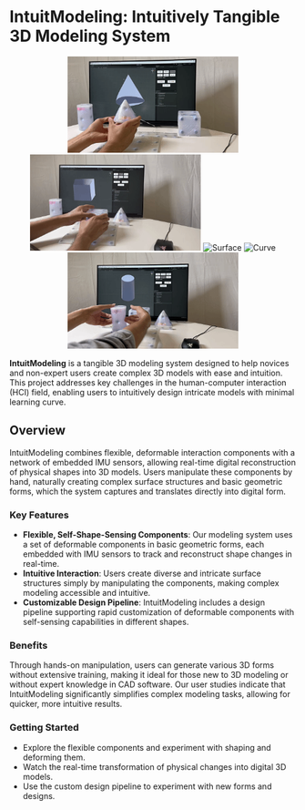 # IntuitModeling: Intuitively Tangible 3D Modeling System

<!-- 插入5个GIF动图，按适当的排版顺序 -->
<div align="center">
    <img src="https://github.com/ZJUZZH/IntuitModeling-Intuitively-Tangible-3D-Modeling/blob/79f59cd2f044d788dbc09ab2f8bfb595b57502e0/Unity/gif/cone.gif" alt="Cone" width="300" />
    <img src="https://github.com/ZJUZZH/IntuitModeling-Intuitively-Tangible-3D-Modeling/blob/79f59cd2f044d788dbc09ab2f8bfb595b57502e0/Unity/gif/cube.gif" alt="Cube" width="300" />
    <img src="https://github.com/ZJUZZH/IntuitModeling-Intuitively-Tangible-3D-Modeling/blob/79f59cd2f044d788dbc09ab2f8bfb595b57502e0/Unity/gif/surface.gif" alt="Surface" width="300" />
    <img src="hhttps://github.com/ZJUZZH/IntuitModeling-Intuitively-Tangible-3D-Modeling/blob/79f59cd2f044d788dbc09ab2f8bfb595b57502e0/Unity/gif/curve.gif" alt="Curve" width="300" />
    <img src="https://github.com/ZJUZZH/IntuitModeling-Intuitively-Tangible-3D-Modeling/blob/79f59cd2f044d788dbc09ab2f8bfb595b57502e0/Unity/gif/cylinder.gif" alt="Cylinder" width="300" />
</div>

**IntuitModeling** is a tangible 3D modeling system designed to help novices and non-expert users create complex 3D models with ease and intuition. This project addresses key challenges in the human-computer interaction (HCI) field, enabling users to intuitively design intricate models with minimal learning curve.

## Overview

IntuitModeling combines flexible, deformable interaction components with a network of embedded IMU sensors, allowing real-time digital reconstruction of physical shapes into 3D models. Users manipulate these components by hand, naturally creating complex surface structures and basic geometric forms, which the system captures and translates directly into digital form. 

### Key Features

- **Flexible, Self-Shape-Sensing Components**: Our modeling system uses a set of deformable components in basic geometric forms, each embedded with IMU sensors to track and reconstruct shape changes in real-time.
- **Intuitive Interaction**: Users create diverse and intricate surface structures simply by manipulating the components, making complex modeling accessible and intuitive.
- **Customizable Design Pipeline**: IntuitModeling includes a design pipeline supporting rapid customization of deformable components with self-sensing capabilities in different shapes.

### Benefits

Through hands-on manipulation, users can generate various 3D forms without extensive training, making it ideal for those new to 3D modeling or without expert knowledge in CAD software. Our user studies indicate that IntuitModeling significantly simplifies complex modeling tasks, allowing for quicker, more intuitive results.

### Getting Started

- Explore the flexible components and experiment with shaping and deforming them.
- Watch the real-time transformation of physical changes into digital 3D models.
- Use the custom design pipeline to experiment with new forms and designs.
